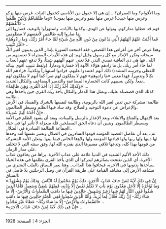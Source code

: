 ------------------------------------------------------------------------

وما الأقوام؟ وما العمران؟ .. إن هي إلا حقول من الأناسي كحقول النبات. غرس
منها يزكو وغرس منها خبيث! غرس منها ينمو وغرس منها يموت! «وَما ظَلَمْناهُمْ
وَلكِنْ ظَلَمُوا أَنْفُسَهُمْ» ..  
فهم قد عطلوا مداركهم، وتولوا عن الهدى، وكذبوا بالآيات، واستهزأوا
بالوعيد، فصاروا إلى ما صاروا إليه ظالمين لأنفسهم لا مظلومين.  
«فَما أَغْنَتْ عَنْهُمْ آلِهَتُهُمُ الَّتِي يَدْعُونَ مِنْ دُونِ اللَّهِ مِنْ شَيْءٍ لَمَّا جاءَ أَمْرُ رَبِّكَ، وَما
زادُوهُمْ غَيْرَ تَتْبِيبٍ» ..  
وهذا غرض آخر من أغراض هذا القصص. فقد افتتحت السورة بإنذار الذين يدينون
لغير الله سبحانه وتكرر الإنذار مع كل رسول وقيل لهم: إن هذه الأرباب
المفتراة لا تعصمهم من الله.. فها هي ذي العاقبة تصدق النذر. فلا تغني عنهم
آلهتهم شيئاً، ولا تدفع عنهم العذاب لما جاء أمر ربك، بل ما زادهم هؤلاء
الآلهة إلا خسارة ودماراً. (ولفظ تتبيب أقوى ببنائه اللفظي وجرسه المشدد)
ذلك أنهم اعتمدوا عليهم، فزادوا استهتاراً وتكذيباً. فزادهم الله نكالاً
وتدميراً. فهذا معنى «ما زادوهم» فهم لا يملكون لهم ضراً كما أنهم لا يملكون
لهم نفعاً. ولكن بسببهم كانت الخسارة المضاعفة والتدمير المضاعف والنكال
الشديد..  
«وَكَذلِكَ أَخْذُ رَبِّكَ إِذا أَخَذَ الْقُرى وَهِيَ ظالِمَةٌ» ...  
كذلك الذي قصصناه عليك، وبمثل هذا الدمار والنكال يأخذ ربك القرى حين
يأخذها وهي ظالمة..  
ظالمة: مشركة حين تدين لغير الله بالربوبية، وظالمة لنفسها بالشرك والفساد
في الأرض والإعراض عن دعوة التوحيد والصلاح. وقد ساد فيها الظلم وسيطر
الظالمون.  
«إِنَّ أَخْذَهُ أَلِيمٌ شَدِيدٌ» ..  
بعد الإمهال والمتاع والابتلاء، وبعد الإعذار بالرسل والبينات، وبعد أن
يسود الظلم في الأمة ويسيطر الظالمون. ويتبين أن دعاة الحق المصلحين قلة
منعزلة لا تأثير لها في حياة الجماعة الظالمة السادرة في الضلال..  
ثم.. بعد أن تفاصل العصبة المؤمنة قومها السادرين في الضلال وتعتبر نفسها
أمة وحدها لها دينها ولها ربها ولها قيادتها المؤمنة ولها ولاؤها الخاص
فيما بينها. وتعلن الأمة المشركة من قومها بهذا كله، وتدعها تلاقي مصيرها
الذي يقدره الله لها. وفق سنته التي لا تتخلف على مدار الزمان.  
ذلك الأخذ الأليم الشديد في الدنيا علامة على عذاب الآخرة، يراها من يخافون
عذاب الآخرة، أي الذين تفتحت بصائرهم ليدركوا أن الذي يأخذ القرى بظلمها في
هذه الحياة سيأخذها بذنوبها في الآخرة، فيخافوا هذا العذاب.. وهنا يعبر
السياق بالقلب البشري من مشاهد الأرض إلى مشاهد القيامة على طريقة القرآن
في وصل الرحلتين بلا فاصل في السياق:  
«إِنَّ فِي ذلِكَ لَآيَةً لِمَنْ خافَ عَذابَ الْآخِرَةِ. ذلِكَ يَوْمٌ مَجْمُوعٌ لَهُ النَّاسُ، وَذلِكَ يَوْمٌ
مَشْهُودٌ. وَما نُؤَخِّرُهُ إِلَّا لِأَجَلٍ مَعْدُودٍ. يَوْمَ يَأْتِ لا تَكَلَّمُ نَفْسٌ إِلَّا بِإِذْنِهِ، فَمِنْهُمْ
شَقِيٌّ وَسَعِيدٌ. فَأَمَّا الَّذِينَ شَقُوا فَفِي النَّارِ لَهُمْ فِيها زَفِيرٌ وَشَهِيقٌ. خالِدِينَ فِيها ما
دامَتِ السَّماواتُ وَالْأَرْضُ- إِلَّا ما شاءَ رَبُّكَ- إِنَّ رَبَّكَ فَعَّالٌ لِما يُرِيدُ. وَأَمَّا الَّذِينَ
سُعِدُوا فَفِي الْجَنَّةِ خالِدِينَ فِيها ما دامَتِ السَّماواتُ وَالْأَرْضُ- إِلَّا ما شاءَ رَبُّكَ-
عَطاءً غَيْرَ مَجْذُوذٍ» ..  
«إِنَّ فِي ذلِكَ لَآيَةً لِمَنْ خافَ عَذابَ الْآخِرَةِ» ..

------------------------------------------------------------------------

الجزء: 4 ¦ الصفحة: 1928
